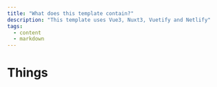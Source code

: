 ```yaml
---
title: "What does this template contain?"
description: "This template uses Vue3, Nuxt3, Vuetify and Netlify"
tags:
  - content
  - markdown
---
```


# Things
